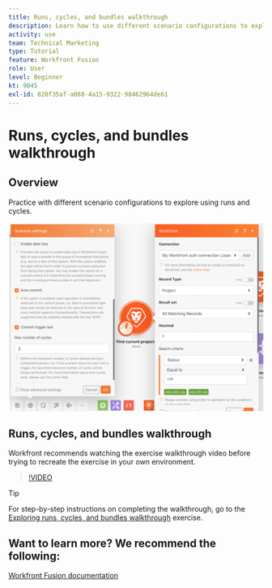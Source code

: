 ```yaml
---
title: Runs, cycles, and bundles walkthrough
description: Learn how to use different scenario configurations to explore using runs and cycles in [!DNL Adobe Workfront Fusion].
activity: use
team: Technical Marketing
type: Tutorial
feature: Workfront Fusion
role: User
level: Beginner
kt: 9045
exl-id: 820f35af-a068-4a15-9322-98462964de61
---
```

# Runs, cycles, and bundles walkthrough

## Overview

Practice with different scenario configurations to explore using runs and cycles. 

![An image of runs and cycles settings](assets/execution-history-and-scheduling-6.png)

## Runs, cycles, and bundles walkthrough

Workfront recommends watching the exercise walkthrough video before trying to recreate the exercise in your own environment.

>[!VIDEO](https://video.tv.adobe.com/v/335286/?quality=12)

>[!TIP]
>
>For step-by-step instructions on completing the walkthrough, go to the [Exploring runs, cycles, and bundles walkthrough](https://experienceleague.adobe.com/docs/workfront-learn/tutorials-workfront/fusion/exercises/exploring-runs-cycles-and-bundles.html?lang=en) exercise.


## Want to learn more? We recommend the following:

[Workfront Fusion documentation](https://experienceleague.adobe.com/docs/workfront/using/adobe-workfront-fusion/workfront-fusion-2.html?lang=en)
